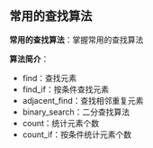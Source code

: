 ## 常用的查找算法

**常用的查找算法**：掌握常用的查找算法

**算法简介**：
- find：查找元素
- find_if：按条件查找元素
- adjacent_find：查找相邻重复元素
- binary_search：二分查找算法
- count：统计元素个数
- count_if：按条件统计元素个数